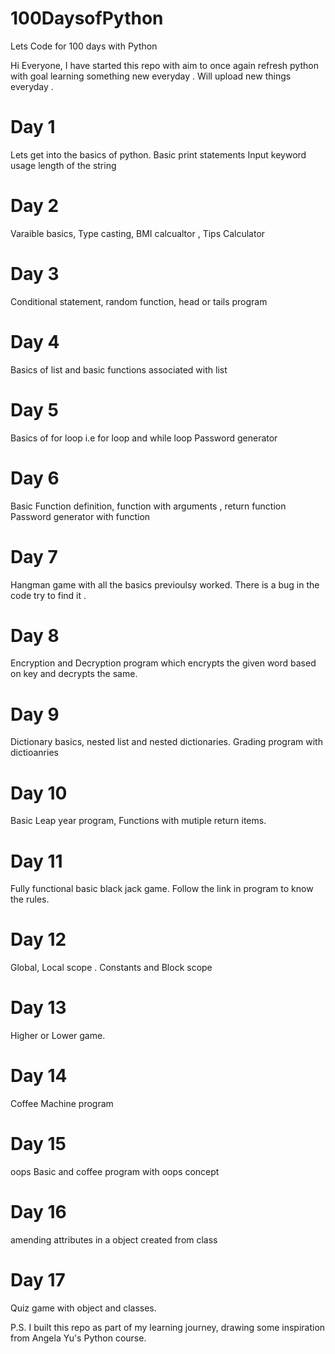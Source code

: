 # 100DaysofPython
Lets Code for 100 days with Python

Hi Everyone, I have started this repo with aim to once again refresh python with goal learning something new everyday . 
Will upload new things everyday .

# Day 1
Lets get into the basics of python.
Basic print statements
Input keyword usage
length of the string


# Day 2

Varaible basics, Type casting, BMI calcualtor , Tips Calculator


# Day 3

 Conditional statement, random function, head or tails program


# Day 4 

 Basics of list and basic functions associated with list

# Day 5
 Basics of for loop i.e for loop and while loop
 Password generator

# Day 6
  Basic Function definition, function with arguments , return function
  Password generator with function

# Day 7
  Hangman game with all the basics previoulsy worked. There is a bug in the code try to find it .

# Day 8 
  Encryption and Decryption program which encrypts the given word based on key and decrypts the same.

# Day 9
  Dictionary basics, nested list and nested dictionaries. Grading program with dictioanries

# Day 10
  Basic Leap year program, Functions with mutiple return items.

# Day 11
  Fully functional basic black jack game. Follow the link in program to know the rules.  

# Day 12
  Global, Local scope . Constants and Block scope 

# Day 13
  Higher or Lower game.

# Day 14
  Coffee Machine program 

# Day 15
  oops Basic and coffee program with oops concept

# Day 16
  amending attributes in a object created from class

# Day 17
  Quiz game with object and classes.


P.S. I built this repo as part of my learning journey, drawing some inspiration from Angela Yu's Python course.